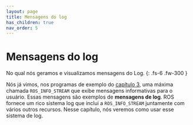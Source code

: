 ```yaml
---
layout: page
title: Mensagens do log
has_children: true
nav_order: 5
---
```



# Mensagens do log
No qual nós geramos e visualizamos mensagens do Log.
{: .fs-6 .fw-300 }

Nós já vimos, nos programas de exemplo do [capítulo 3](https://ras-ufcg.github.io/agitROS/3/README.html), uma máxima chamada `ROS_INFO_STREAM` que exibe mensagens informativas para o usuário. Essas mensagens são exemplos de
**mensagens de log**. ROS fornece um rico sistema log que inclui a `ROS_INFO_STREAM` juntamente com vários outros recursos. Nesse capítulo, nós veremos como usar esse sistema de log.

